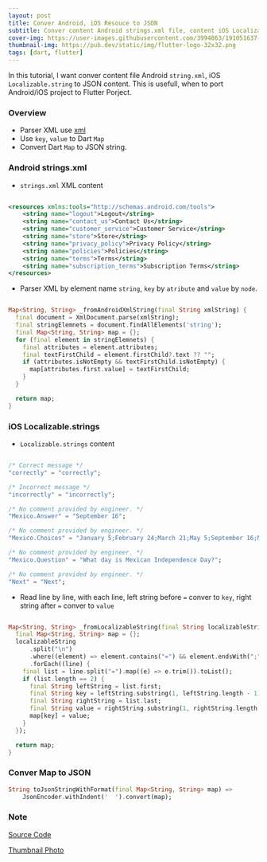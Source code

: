 ```yaml
---
layout: post
title: Conver Android, iOS Resouce to JSON
subtitle: Conver content Android strings.xml file, content iOS Localizable.strings file to JSON content
cover-img: https://user-images.githubusercontent.com/3994863/191051637-6302bf6c-9f24-4bac-8f97-21f00d5bd502.png
thumbnail-img: https://pub.dev/static/img/flutter-logo-32x32.png
tags: [dart, flutter]
---
```


In this tutorial, I want conver content file Android `string.xml`, iOS `Localizable.string` to JSON content. This is usefull, when to port Android/iOS project to Flutter Porject.


### Overview

- Parser XML use [xml](https://pub.dev/packages/xml)
- Use `key`, `value` to Dart `Map` 
- Convert Dart `Map`  to JSON string.

### Android strings.xml

- `strings.xml` XML content 

```xml 

<resources xmlns:tools="http://schemas.android.com/tools">
    <string name="logout">Logout</string>
    <string name="contact_us">Contact Us</string>
    <string name="customer_service">Customer Service</string>
    <string name="store">Store</string>
    <string name="privacy_policy">Privacy Policy</string>
    <string name="policies">Policies</string>
    <string name="terms">Terms</string>
    <string name="subscription_terms">Subscription Terms</string>
</resources>

```

- Parser XML by element name `string`, `key` by `atribute` and `value` by `node`. 

```dart

Map<String, String> _fromAndroidXmlString(final String xmlString) {
  final document = XmlDocument.parse(xmlString);
  final stringElemnets = document.findAllElements('string');
  final Map<String, String> map = {};
  for (final element in stringElemnets) {
    final attributes = element.attributes;
    final textFirstChild = element.firstChild?.text ?? "";
    if (attributes.isNotEmpty && textFirstChild.isNotEmpty) {
      map[attributes.first.value] = textFirstChild;
    }
  }

  return map;
}
```

### iOS Localizable.strings

- `Localizable.strings` content 

```dart

/* Correct message */
"correctly" = "correctly";

/* Incorrect message */
"incorrectly" = "incorrectly";

/* No comment provided by engineer. */
"Mexico.Answer" = "September 16";

/* No comment provided by engineer. */
"Mexico.Choices" = "January 5;February 24;March 21;May 5;September 16;November 1;November 20";

/* No comment provided by engineer. */
"Mexico.Question" = "What day is Mexican Independence Day?";

/* No comment provided by engineer. */
"Next" = "Next";
```

- Read line by line, with each line, left string before `=` conver to `key`, right string after `=` conver to `value`

```dart

Map<String, String> _fromLocalizableString(final String localizableString) {
  final Map<String, String> map = {};
  localizableString
      .split("\n")
      .where((element) => element.contains("=") && element.endsWith(";"))
      .forEach((line) {
    final list = line.split("=").map((e) => e.trim()).toList();
    if (list.length == 2) {
      final String leftString = list.first;
      final String key = leftString.substring(1, leftString.length - 1);
      final String rightString = list.last;
      final String value = rightString.substring(1, rightString.length - 2);
      map[key] = value;
    }
  });

  return map;
}
```

### Conver Map to JSON 

```dart 
String toJsonStringWithFormat(final Map<String, String> map) =>
    JsonEncoder.withIndent('  ').convert(map);
```

### Note
[Source Code](https://github.com/ttpho/resource_to_json)

[Thumbnail Photo](https://pub.dev/static/img/flutter-logo-32x32.png)
